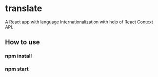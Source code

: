 # translate

A React app with language Internationalization with help of React Context API.

## How to use

### npm install 
### npm start


